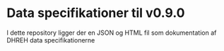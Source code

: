 # Data specifikationer til v0.9.0
I dette repository ligger der en JSON og HTML fil som dokumentation af DHREH data specifikationerne
